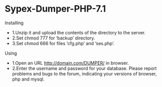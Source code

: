 # Sypex-Dumper-PHP-7.1

Installing

- 1.Unzip it and upload the contents of the directory to the server.
- 2.Set chmod 777 for ‘backup’ directory.
- 3.Set chmod 666 for files ‘cfg.php’ and ‘ses.php’.

Using

- 1.Open an URL http://domain.com/DUMPER/ in browser.
- 2.Enter the username and password for your database.
Please report problems and bugs to the forum, indicating your versions of browser, php and mysql.

